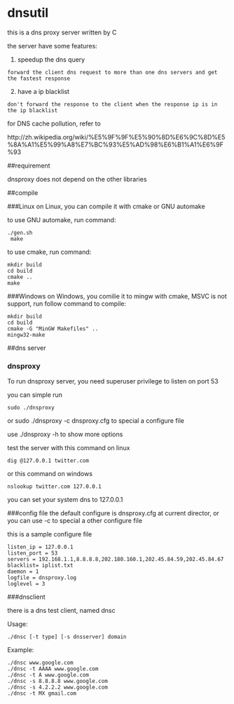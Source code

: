 dnsutil
=======

this is a dns proxy server written by C

the server have some features:
  1. speedup the dns query

    forward the client dns request to more than one dns servers and get the fastest response
  2. have a ip blacklist
  
    don't forward the response to the client when the response ip is in the ip blacklist
  
for DNS cache pollution, refer to
<link>http://zh.wikipedia.org/wiki/%E5%9F%9F%E5%90%8D%E6%9C%8D%E5%8A%A1%E5%99%A8%E7%BC%93%E5%AD%98%E6%B1%A1%E6%9F%93</link>

##requirement


 dnsproxy does not depend on the other libraries
 

##compile

###Linux
on Linux, you can compile it with cmake or GNU automake

to use GNU automake, run command:

    ./gen.sh
     make

to use cmake, run command:

    mkdir build
    cd build
    cmake ..
    make
 
###Windows
on Windows, you comilie it to mingw with cmake, MSVC is not support, run follow command to compile:

    mkdir build
    cd build
    cmake -G "MinGW Makefiles" ..
    mingw32-make
    
##dns server

### dnsproxy

To run dnsproxy server, you need superuser privilege to listen on port 53

you can simple run

    sudo ./dnsproxy

or sudo ./dnsproxy -c dnsproxy.cfg to special a configure file

use ./dnsproxy -h to show more options
    
test the server with this command on linux

    dig @127.0.0.1 twitter.com
or this command on windows

    nslookup twitter.com 127.0.0.1
            
you can set your system dns to 127.0.0.1

###config file
the default configure is dnsproxy.cfg at current director, or you can use -c to special a other configure file

this is a sample configure file

    listen_ip = 127.0.0.1
    listen_port = 53
    servers = 192.168.1.1,8.8.8.8,202.180.160.1,202.45.84.59,202.45.84.67
    blacklist= iplist.txt
    daemon = 1
    logfile = dnsproxy.log
    loglevel = 3
    
###dnsclient

there is a dns test client, named dnsc

Usage:

    ./dnsc [-t type] [-s dnsserver] domain

Example:

    ./dnsc www.google.com
    ./dnsc -t AAAA www.google.com
    ./dnsc -t A www.google.com
    ./dnsc -s 8.8.8.8 www.google.com
    ./dnsc -s 4.2.2.2 www.google.com
    ./dnsc -t MX gmail.com
